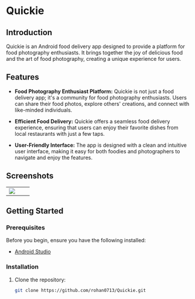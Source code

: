 # Quickie

## Introduction

Quickie is an Android food delivery app designed to provide a platform for food photography enthusiasts. It brings together the joy of delicious food and the art of food photography, creating a unique experience for users.

## Features

- **Food Photography Enthusiast Platform:** Quickie is not just a food delivery app; it's a community for food photography enthusiasts. Users can share their food photos, explore others' creations, and connect with like-minded individuals.

- **Efficient Food Delivery:** Quickie offers a seamless food delivery experience, ensuring that users can enjoy their favorite dishes from local restaurants with just a few taps.

- **User-Friendly Interface:** The app is designed with a clean and intuitive user interface, making it easy for both foodies and photographers to navigate and enjoy the features.

## Screenshots

||||
|:----------------------------------------:|:-----------------------------------------:|:-----------------------------------------: |
| ![](![Screenshot_2023-11-14-05-34-30-78_4fcd8689fe97995f99750979f370e436](https://github.com/rohan0713/Quickie/assets/43573988/8e632939-1cfb-41d5-bfb5-2a51fd4d4c1d)) |

## Getting Started

### Prerequisites

Before you begin, ensure you have the following installed:

- [Android Studio](https://developer.android.com/studio)

### Installation

1. Clone the repository:

   ```bash
   git clone https://github.com/rohan0713/Quickie.git
